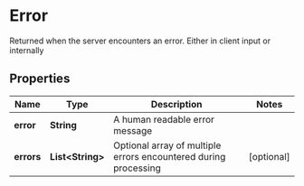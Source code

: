 

# Error

Returned when the server encounters an error. Either in client input or internally
## Properties

Name | Type | Description | Notes
------------ | ------------- | ------------- | -------------
**error** | **String** | A human readable error message | 
**errors** | **List&lt;String&gt;** | Optional array of multiple errors encountered during processing |  [optional]



